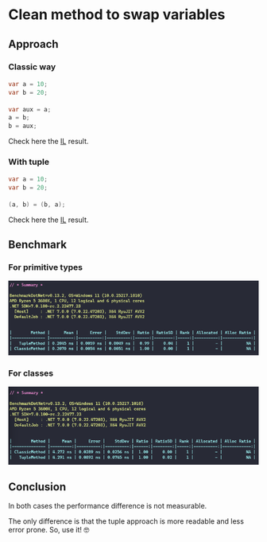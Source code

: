 # Clean method to swap variables

## Approach

### Classic way
```csharp
var a = 10;
var b = 20;

var aux = a;
a = b;
b = aux;
```
Check here the [IL](https://sharplab.io/#v2:C4LglgNgNAJiDUAfAAgJgIwFgBQyDMABGgQMIEDeOB1RhyALAQLIAUAlBVTdwG4CGAJwJ8CAXgLoADAG4u3avyEAjMQVQy58zb0HCArgA9VfWdnk0R4pafPUV4voZs0AvjhdA===) result.

### With tuple
```csharp
var a = 10;
var b = 20;

(a, b) = (b, a);
```
Check here the [IL](https://sharplab.io/#v2:C4LglgNgNAJiDUAfAAgJgIwFgBQyDMABGgQMIEDeOB1RhyALAQLIAUAlBVTdwG4CGAJwJ8CAXgLoADAG4u3avyEAjMQVQy58zdxZ8oBJR3Esl+vm1nZuAXxzWgA=) result.


## Benchmark

### For primitive types
![SwapPrimitivesBenchmarks](./docs/SwapPrimitivesBenchmarks.png)

### For classes
![SwapClassesBenchmarks](./docs/SwapClassesBenchmarks.png)


## Conclusion

In both cases the performance difference is not measurable.

The only difference is that the tuple approach is more readable and less error prone. So, use it! 🤓